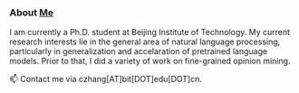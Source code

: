 ### About [Me](https://genezc.github.io)

I am currently a Ph.D. student at Beijing Institute of Technology. My current research interests lie in the general area of natural language processing, particularly in generalization and accelaration of pretrained language models. Prior to that, I did a variety of work on fine-grained opinion mining.

📫 Contact me via czhang[AT]bit[DOT]edu[DOT]cn.



